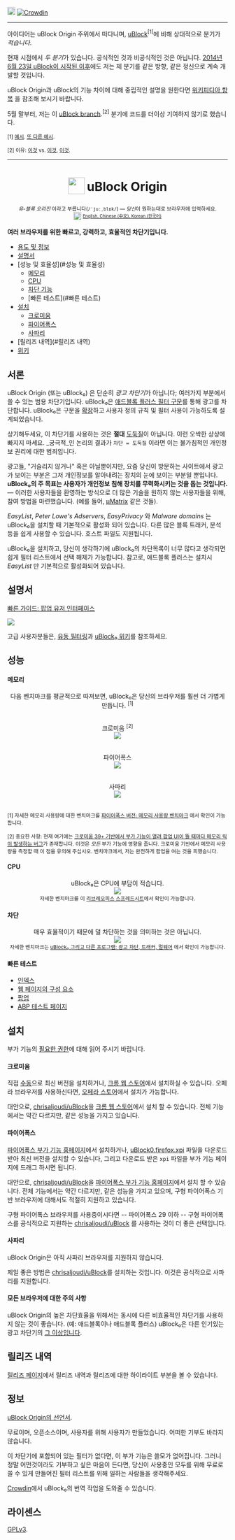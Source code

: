 [<img src="https://travis-ci.org/gorhill/uBlock.svg?branch=master" height="18">](https://travis-ci.org/gorhill/uBlock)
[![Crowdin](https://d322cqt584bo4o.cloudfront.net/ublock/localized.png)](https://crowdin.com/project/ublock)

***

아이디어는 uBlock Origin 주위에서 떠다니며, [uBlock](https://github.com/chrisaljoudi/uBlock)<sup>[1]</sup>에 비해 상대적으로 분기가 _적습니다_.

현재 시점에서 *두 분기*가 있습니다. 공식적인 것과 비공식적인 것은 아닙니다. [2014년 6월 23일 uBlock이 시작된 이후](http://www.wilderssecurity.com/threads/ublock-a-lean-and-fast-blocker.365273/)에도 저는 제 분기를 같은 방향, 같은 정신으로 계속 개발할 것입니다.

uBlock Origin과 uBlock의 기능 차이에 대해 중립적인 설명을 원한다면 [위키피디아 항목](http://en.wikipedia.org/wiki/UBlock) 을 참조해 보시기 바랍니다.

5월 말부터, 저는 이 [uBlock branch](https://github.com/chrisaljoudi/uBlock).<sup>[2]</sup> 분기에 코드를 더이상 기여하지 않기로 했습니다.

<sub>[1] [예시](https://www.ublock.org/faq/). [또 다른 예시](https://addons.mozilla.org/en-US/firefox/addon/ublock-origin/reviews/716364/).</sub>

<sub>[2] 이유: [이것](https://en.wikipedia.org/w/index.php?title=UBlock&type=revision&diff=662527440&oldid=662107368) vs. [이것](https://github.com/chrisaljoudi/uBlock/commits/master?author=gorhill),  [이것](https://www.reddit.com/r/ublock/comments/38lf1y/any_difference_between_ublock_and_ublock_origin/crwhmwt).</sub>

*** 

<h1 align="center">
<sub>
<img  src="https://raw.githubusercontent.com/gorhill/uBlock/master/doc/img/icon38@2x.png"
      height="38"
      width="38">
</sub>
uBlock Origin
</h1>
<p align="center">
<sup> <!-- Pronounciation -->
        <i>유-블록 오리진</i> 이라고 부릅니다(<code>/ˈjuːˌblɒk/</code>) — <i>당신</i>이 원하는대로 브라우저에 입력하세요.
</sup>
<br>
<sup> <!-- Languages -->
      <img src="https://raw.githubusercontent.com/gorhill/uBlock/master/doc/img/languageicon-36.png" width="18" height="18">
      <sup>
            <a href="https://github.com/gorhill/uBlock/">
            English,          <a href="https://github.com/fang5566/uBlock/blob/master/README.md#-µblock">
            Chinese (中文),   </a><a href="https://github.com/delightbot/uBlock/blob/master/README.md#ublock">
            Korean (한국어)   </a>
      </sup>
</sup>
</p>


**여러 브라우저를 위한 빠르고, 강력하고, 효율적인 차단기입니다.**

* [용도 및 정보](#서론)
* [설명서](#설명서)
* [성능 및 효율성](#성능 및 효율성)
  * [메모리](#메모리)
  * [CPU](#CPU)
  * [차단 기능](#차단)
  * [빠른 테스트](#빠른 테스트)
* [설치](#설치)
  * [크로미움](#크로미움)
  * [파이어폭스](#파이어폭스)
  * [사파리](#사파리)
* [릴리즈 내역](#릴리즈 내역)
* [위키](https://github.com/gorhill/uBlock/wiki)

## 서론

uBlock Origin (또는 uBlock₀) 은 단순히 *광고 차단기*가 아닙니다; 여러가지 부분에서 쓸 수 있는 범용 차단기입니다. uBlock₀은 [애드블록 플러스 필터 구문](https://adblockplus.org/en/filters)를 통해 광고를 차단합니다. uBlock₀은 구문을 [확장](https://github.com/gorhill/uBlock/wiki/Filter-syntax-extensions)하고 사용자 정의 규칙 및 필터 사용이 가능하도록 설계되었습니다.

상기해두세요, 이 차단기를 사용하는 것은 **절대** [도둑질](https://twitter.com/LeaVerou/status/518154828166725632)이 아닙니다. 이런 오싹한 상상에 빠지지 마세요. _궁극적_인 논리의 결과가 `차단 = 도둑질` 이라면 이는 불가침적인 개인정보 권리에 대한 범죄입니다.

광고들, "거슬리지 않거나" 혹은 아닐뿐이지만, 요즘 당신이 방문하는 사이트에서 광고가 보이는 부분은 그저 개인정보를 알아내려는 장치의 눈에 보이는 부분일 뿐입니다. **uBlock₀의 주 목표는 사용자가 개인정보 침해 장치를 무력화시키는 것을 돕는 것입니다.** — 이러한 사용자들을 환영하는 방식으로 더 많은 기술을 원하지 않는 사용자들을 위해, 참여 방법을 마련했습니다. (예를 들어, [µMatrix](https://github.com/gorhill/uMatrix) 같은 것들).

_EasyList_, _Peter Lowe's Adservers_, _EasyPrivacy_ 와 _Malware domains_ 는 uBlock₀을 설치할 때 기본적으로 활성화 되어 있습니다. 다른 많은 블록 트래커, 분석 등을 쉽게 사용할 수 있습니다. 호스트 파일도 지원됩니다.

uBlock₀을 설치하고, 당신이 생각하기에 uBlock₀의 차단목록이 너무 많다고 생각되면 쉽게 필터 리스트에서 선택 해제가 가능합니다. 참고로, 애드블록 플러스는 설치시 _EasyList_ 만 기본적으로 활성화되어 있습니다.

## 설명서

[빠른 가이드: 팝업 유저 인터페이스](https://github.com/gorhill/uBlock/wiki/Quick-guide:-popup-user-interface)

<a href="https://github.com/gorhill/uBlock/wiki/Quick-guide:-popup-user-interface"><img src="https://raw.githubusercontent.com/gorhill/uBlock/master/doc/img/popup-1.png" /></a>

고급 사용자분들은, [유동 필터링](https://github.com/gorhill/uBlock/wiki/Dynamic-filtering:-quick-guide)과 [uBlock₀ 위키](https://github.com/gorhill/uBlock/wiki)를 참조하세요.

## 성능

#### 메모리

<div align="center">
다음 벤치마크를 평균적으로 따져보면, uBlock₀은 당신의 브라우저를 훨씬 더 가볍게 만듭니다. <sup>[1]</sup><br><br>

크로미움 <sup>[2]</sup><br>
<img src="https://raw.githubusercontent.com/gorhill/uBlock/master/doc/benchmarks/mem-usage-overall-chart-20141224.png" /><br><br>

파이어폭스<br>
<img src="https://raw.githubusercontent.com/gorhill/uBlock/master/doc/benchmarks/mem-usage-overall-chart-20150205.png" /><br><br>

사파리<br>
<img src="https://raw.githubusercontent.com/gorhill/uBlock/master/doc/benchmarks/mem-usage-overall-chart-safari-20150205.png" /><br><br>

</div>

<sup>[1] 자세한 메모리 사용량에 대한 벤치마크를 <a href="https://github.com/gorhill/uBlock/wiki/Firefox-version:-benchmarking-memory-footprint">파이어폭스 버전: 메모리 사용량 벤치마크</a> 에서 확인이 가능합니다.</sup><br>

<sup>[2] 중요한 사항: 현재 여기에는 [크로미움 39+ 기반에서 부가 기능이 열려 팝업 UI이 뜰 때마다 메모리 릭이 발생하는 버그](https://code.google.com/p/chromium/issues/detail?id=441500)가 존재합니다. 이것은 <i>모든</i> 부가 기능에 영향을 줍니다. 크로미움 기반에서 메모리 사용량을 측정할 때 이 점을 유의해 주십시오. 벤치마크에서, 저는 완전하게 팝업을 여는 것을 피했습니다.</sup><br>

#### CPU

<p align="center">
uBlock₀은 CPU에 부담이 적습니다.<br>
<img src="https://raw.githubusercontent.com/gorhill/uBlock/master/doc/benchmarks/cpu-usage-overall-chart-20141226.png" /><br>
<sup>자세한 벤치마크를 이 <a href="https://github.com/gorhill/uBlock/blob/master/doc/benchmarks/cpu-usage-overall-20141226.ods">리브레오피스 스프레드시트</a>에서 확인이 가능합니다.</sup>
</p>

#### 차단

<p align="center">
매우 효율적이기 때문에 덜 차단하는 것을 의미하는 것은 아닙니다.<br>
<img src="https://raw.githubusercontent.com/gorhill/uBlock/master/doc/benchmarks/privex-201502-16.png" /><br>
<sup>자세한 벤치마크는  
<a href="https://github.com/gorhill/uBlock/wiki/%C2%B5Block-and-others:-Blocking-ads,-trackers,-malwares">uBlock₀ 그리고 다른 프로그램: 광고 차단, 트래커, 멀웨어</a> 에서 확인이 가능합니다.
</p>

#### 빠른 테스트

- [인덱스](http://raymondhill.net/ublock/tests.html)
- [웹 페이지의 구성 요소](http://raymondhill.net/ublock/tiles1.html)
- [팝업](http://raymondhill.net/ublock/popup.html)
- [ABP 테스트 페이지](https://testpages.adblockplus.org/)

## 설치

부가 기능의 [필요한 권한](https://github.com/gorhill/uBlock/wiki/About-the-required-permissions)에 대해 읽어 주시기 바랍니다. 

#### 크로미움

직접 [수동](https://github.com/gorhill/uBlock/tree/master/dist#install)으로 최신 버전을 설치하거나, [크롬 웹 스토어](https://chrome.google.com/webstore/detail/ublock-origin/cjpalhdlnbpafiamejdnhcphjbkeiagm)에서 설치하실 수 있습니다. 오페라 브라우저를 사용하신다면, [오페라 스토어](https://addons.opera.com/en-gb/extensions/details/ublock/)에서 설치가  가능합니다.

대안으로, [chrisaljoudi/uBlock](https://github.com/chrisaljoudi/uBlock)을 [크롬 웹 스토어](https://chrome.google.com/webstore/detail/ublock/epcnnfbjfcgphgdmggkamkmgojdagdnn)에서 설치 할 수 있습니다. 전체 기능에서는 약간 다르지만, 같은 성능을 가지고 있습니다.

#### 파이어폭스

[파이어폭스 부가 기능 홈페이지](https://addons.mozilla.org/firefox/addon/ublock-origin/)에서 설치하거나, [uBlock0.firefox.xpi](https://github.com/gorhill/uBlock/releases) 파일을 다운로드 받아 최신 버전을 설치할 수 있습니다, 그리고 다운로드 받은 `xpi` 파일을 부가 기능 페이지에 드래그 하시면 됩니다.

대안으로, [chrisaljoudi/uBlock](https://github.com/chrisaljoudi/uBlock)을 [파이어폭스 부가 기능 홈페이지](https://addons.mozilla.org/firefox/addon/ublock/)에서 설치 할 수 있습니다. 전체 기능에서는 약간 다르지만, 같은 성능을 가지고 있으며, 구형 파이어폭스 기반 브라우저에 대해서도 적절히 지원하고 있습니다.

구형 파이어폭스 브라우저를 사용중이시다면 -- 파이어폭스 29 이하 -- 구형 파이어폭스를 공식적으로 지원하는 [chrisaljoudi/uBlock](https://github.com/chrisaljoudi/uBlock) 를 사용하는 것이 더 좋은 선택입니다.

#### 사파리

uBlock Origin은 아직 사파리 브라우저를 지원하지 않습니다.

제일 좋은 방법은 [chrisaljoudi/uBlock](https://github.com/chrisaljoudi/uBlock)를 설치하는 것입니다. 이것은 공식적으로 사파리를 지원합니다.

#### 모든 브라우저에 대한 주의 사항

uBlock Origin의 높은 차단효율을 위해서는 동시에 다른 비효율적인 차단기를 사용하지 않는 것이 좋습니다. (예: 애드블록이나 애드블록 플러스) uBlock₀은 다른 인기있는 광고 차단기의 [그 이상입니다](#차단).

## 릴리즈 내역

[릴리즈 페이지](https://github.com/gorhill/uBlock/releases)에서 릴리즈 내역과 릴리즈에 대한 하이라이트 부분을 볼 수 있습니다.

## 정보

[uBlock Origin의 선언서](MANIFESTO.md).

무료이며, 오픈소스이며, 사용자를 위해 사용자가 만들었습니다. 어떠한 기부도 바라지 않습니다.

이 차단기에 포함되어 있는 필터가 없다면, 이 부가 기능은 쓸모가 없어집니다. 그러니 정말 어떤것이라도 기부하고 싶은 마음이 든다면, 당신이 사용중인 모두를 위해 무료로 쓸 수 있게 만들어진 필터 리스트를 위해 일하는 사람들을 생각해주세요.

[Crowdin](https://crowdin.net/project/ublock)에서 uBlock₀의 번역 작업을 도와줄 수 있습니다.

## 라이센스

[GPLv3](https://github.com/gorhill/uBlock/blob/master/LICENSE.txt).
